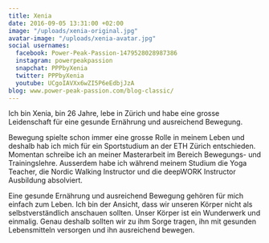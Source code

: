 ```yaml
---
title: Xenia
date: 2016-09-05 13:31:00 +02:00
image: "/uploads/xenia-original.jpg"
avatar-image: "/uploads/xenia-avatar.jpg"
social usernames:
  facebook: Power-Peak-Passion-1479528028987386
  instagram: powerpeakpassion
  snapchat: PPPbyXenia
  twitter: PPPbyXenia
  youtube: UCgoIAVXx6wZI5P6eEdbjJzA
blog: www.power-peak-passion.com/blog-classic/
---
```


Ich bin Xenia, bin 26 Jahre, lebe in Zürich und habe eine grosse Leidenschaft für eine gesunde Ernährung und ausreichend Bewegung.

Bewegung spielte schon immer eine grosse Rolle in meinem Leben und deshalb hab ich mich für ein Sportstudium an der ETH Zürich entschieden. Momentan schreibe ich an meiner Masterarbeit im Bereich Bewegungs- und Trainingslehre. Ausserdem habe ich während meinem Studium die Yoga Teacher, die Nordic Walking Instructor und die deepWORK Instructor Ausbildung absolviert.

Eine gesunde Ernährung und ausreichend Bewegung gehören für mich einfach zum Leben. Ich bin der Ansicht, dass wir unseren Körper nicht als selbstverständlich anschauen sollten. Unser Körper ist ein Wunderwerk und einmalig. Genau deshalb sollten wir zu ihm Sorge tragen, ihn mit gesunden Lebensmitteln versorgen und ihn ausreichend bewegen.
